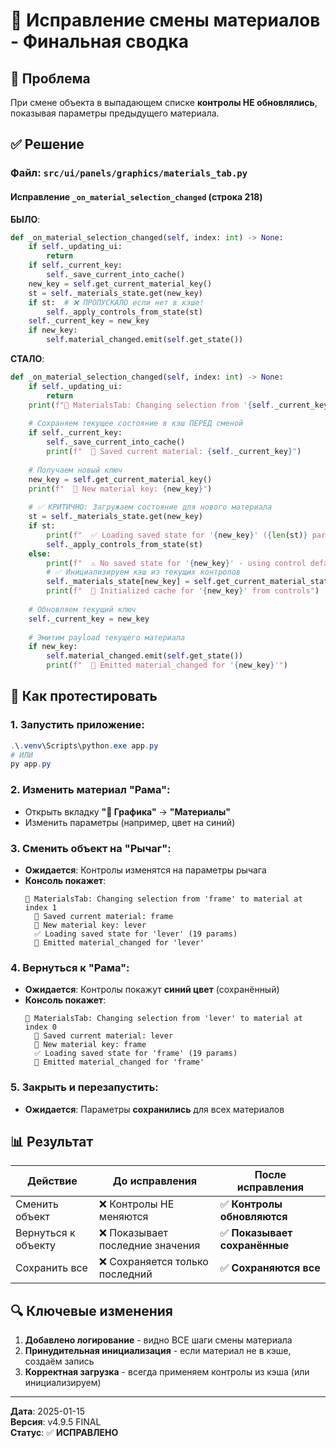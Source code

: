 # 🔧 Исправление смены материалов - Финальная сводка

## 🎯 Проблема

При смене объекта в выпадающем списке **контролы НЕ обновлялись**, показывая параметры предыдущего материала.

## ✅ Решение

### Файл: `src/ui/panels/graphics/materials_tab.py`

#### Исправление `_on_material_selection_changed` (строка 218)

**БЫЛО**:
```python
def _on_material_selection_changed(self, index: int) -> None:
    if self._updating_ui:
        return
    if self._current_key:
        self._save_current_into_cache()
    new_key = self.get_current_material_key()
    st = self._materials_state.get(new_key)
    if st:  # ❌ ПРОПУСКАЛО если нет в кэше!
        self._apply_controls_from_state(st)
    self._current_key = new_key
    if new_key:
        self.material_changed.emit(self.get_state())
```

**СТАЛО**:
```python
def _on_material_selection_changed(self, index: int) -> None:
    if self._updating_ui:
        return
    print(f"🔄 MaterialsTab: Changing selection from '{self._current_key}' to material at index {index}")
    
    # Сохраняем текущее состояние в кэш ПЕРЕД сменой
    if self._current_key:
        self._save_current_into_cache()
        print(f"  💾 Saved current material: {self._current_key}")
    
    # Получаем новый ключ
    new_key = self.get_current_material_key()
    print(f"  🔑 New material key: {new_key}")
    
    # ✅ КРИТИЧНО: Загружаем состояние для нового материала
    st = self._materials_state.get(new_key)
    if st:
        print(f"  ✅ Loading saved state for '{new_key}' ({len(st)} params)")
        self._apply_controls_from_state(st)
    else:
        print(f"  ⚠️ No saved state for '{new_key}' - using control defaults")
        # ✅ Инициализируем кэш из текущих контролов
        self._materials_state[new_key] = self.get_current_material_state()
        print(f"  📝 Initialized cache for '{new_key}' from controls")
    
    # Обновляем текущий ключ
    self._current_key = new_key
    
    # Эмитим payload текущего материала
    if new_key:
        self.material_changed.emit(self.get_state())
        print(f"  📡 Emitted material_changed for '{new_key}'")
```

## 🧪 Как протестировать

### 1. Запустить приложение:
```powershell
.\.venv\Scripts\python.exe app.py
# ИЛИ
py app.py
```

### 2. Изменить материал "Рама":
- Открыть вкладку **"🎨 Графика"** → **"Материалы"**
- Изменить параметры (например, цвет на синий)

### 3. Сменить объект на "Рычаг":
- **Ожидается**: Контролы изменятся на параметры рычага
- **Консоль покажет**:
  ```
  🔄 MaterialsTab: Changing selection from 'frame' to material at index 1
    💾 Saved current material: frame
    🔑 New material key: lever
    ✅ Loading saved state for 'lever' (19 params)
    📡 Emitted material_changed for 'lever'
  ```

### 4. Вернуться к "Рама":
- **Ожидается**: Контролы покажут **синий цвет** (сохранённый)
- **Консоль покажет**:
  ```
  🔄 MaterialsTab: Changing selection from 'lever' to material at index 0
    💾 Saved current material: lever
    🔑 New material key: frame
    ✅ Loading saved state for 'frame' (19 params)
    📡 Emitted material_changed for 'frame'
  ```

### 5. Закрыть и перезапустить:
- **Ожидается**: Параметры **сохранились** для всех материалов

## 📊 Результат

| Действие | До исправления | После исправления |
|----------|---------------|-------------------|
| Сменить объект | ❌ Контролы НЕ меняются | ✅ **Контролы обновляются** |
| Вернуться к объекту | ❌ Показывает последние значения | ✅ **Показывает сохранённые** |
| Сохранить все | ❌ Сохраняется только последний | ✅ **Сохраняются все** |

## 🔍 Ключевые изменения

1. **Добавлено логирование** - видно ВСЕ шаги смены материала
2. **Принудительная инициализация** - если материал не в кэше, создаём запись
3. **Корректная загрузка** - всегда применяем контролы из кэша (или инициализируем)

---

**Дата**: 2025-01-15  
**Версия**: v4.9.5 FINAL  
**Статус**: ✅ **ИСПРАВЛЕНО**
